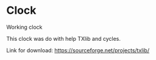 # Clock
Working clock

This clock was do with help TXlib and cycles.

Link for download: https://sourceforge.net/projects/txlib/
